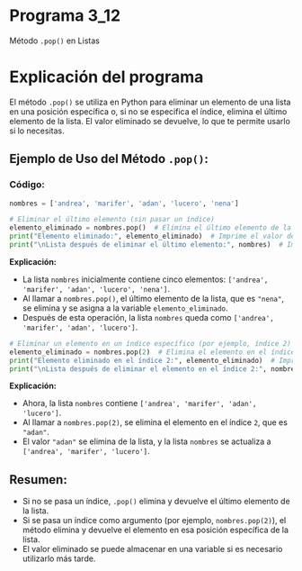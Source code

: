 # Programa 3_12
Método `.pop()` en Listas
# Explicación del programa #
El método `.pop()` se utiliza en Python para eliminar un elemento de una lista en una posición específica o, si no se especifica el índice, elimina el último elemento de la lista. El valor eliminado se devuelve, lo que te permite usarlo si lo necesitas.

## Ejemplo de Uso del Método `.pop()`:

### Código:

```python
nombres = ['andrea', 'marifer', 'adan', 'lucero', 'nena']

# Eliminar el último elemento (sin pasar un índice)
elemento_eliminado = nombres.pop()  # Elimina el último elemento de la lista.
print("Elemento eliminado:", elemento_eliminado)  # Imprime el valor del elemento eliminado.
print("\nLista después de eliminar el último elemento:", nombres)  # Imprime la lista actualizada después de la eliminación.
```

**Explicación:**
- La lista `nombres` inicialmente contiene cinco elementos: `['andrea', 'marifer', 'adan', 'lucero', 'nena']`.
- Al llamar a `nombres.pop()`, el último elemento de la lista, que es `"nena"`, se elimina y se asigna a la variable `elemento_eliminado`.
- Después de esta operación, la lista `nombres` queda como `['andrea', 'marifer', 'adan', 'lucero']`.

```python
# Eliminar un elemento en un índice específico (por ejemplo, índice 2)
elemento_eliminado = nombres.pop(2)  # Elimina el elemento en el índice 2 de la lista.
print("Elemento eliminado en el índice 2:", elemento_eliminado)  # Imprime el valor del elemento eliminado en el índice 2.
print("\nLista después de eliminar el elemento en el índice 2:", nombres)  # Imprime la lista actualizada después de la eliminación.
```

**Explicación:**
- Ahora, la lista `nombres` contiene `['andrea', 'marifer', 'adan', 'lucero']`.
- Al llamar a `nombres.pop(2)`, se elimina el elemento en el índice `2`, que es `"adan"`.
- El valor `"adan"` se elimina de la lista, y la lista `nombres` se actualiza a `['andrea', 'marifer', 'lucero']`.

## Resumen:
- Si no se pasa un índice, `.pop()` elimina y devuelve el último elemento de la lista.
- Si se pasa un índice como argumento (por ejemplo, `nombres.pop(2)`), el método elimina y devuelve el elemento en esa posición específica de la lista.
- El valor eliminado se puede almacenar en una variable si es necesario utilizarlo más tarde.

